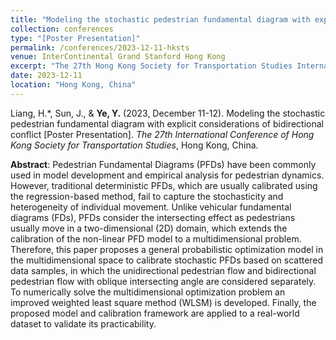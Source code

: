 ```yaml
---
title: "Modeling the stochastic pedestrian fundamental diagram with explicit considerations of bidirectional conflict"
collection: conferences
type: "[Poster Presentation]"
permalink: /conferences/2023-12-11-hksts
venue: InterContinental Grand Stanford Hong Kong
excerpt: "The 27th Hong Kong Society for Transportation Studies International Conference, Hong Kong, China, December 11-12, 2023."
date: 2023-12-11
location: "Hong Kong, China"
---
```


Liang, H.\*, Sun, J., & **Ye, Y.** (2023, December 11-12). Modeling the stochastic pedestrian fundamental diagram with explicit considerations of bidirectional conflict [Poster Presentation]. *The 27th International Conference of Hong Kong Society for Transportation Studies*, Hong Kong, China.

**Abstract**: Pedestrian Fundamental Diagrams (PFDs) have been commonly used in model development and empirical analysis for pedestrian dynamics. However, traditional deterministic PFDs, which are usually calibrated using the regression-based method, fail to capture the stochasticity and heterogeneity of individual movement. Unlike vehicular fundamental diagrams (FDs), PFDs consider the intersecting effect as pedestrians usually move in a two-dimensional (2D) domain, which extends the calibration of the non-linear PFD model to a multidimensional problem. Therefore, this paper proposes a general probabilistic optimization model in the multidimensional space to calibrate stochastic PFDs based on scattered data samples, in which the unidirectional pedestrian flow and bidirectional pedestrian flow with oblique intersecting angle are considered separately. To numerically solve the multidimensional optimization problem an improved weighted least square method (WLSM) is developed. Finally, the proposed model and calibration framework are applied to a real-world dataset to validate its practicability.
